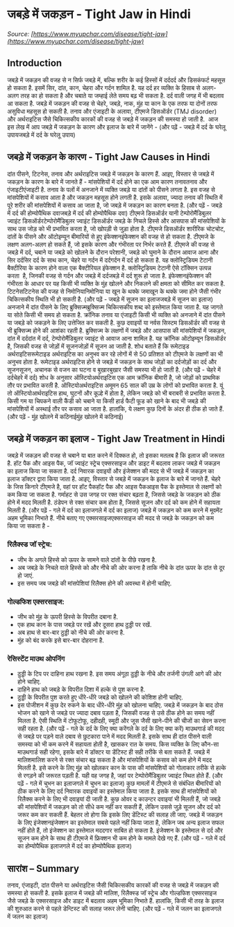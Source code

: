# जबड़े में जकड़न - Tight Jaw in Hindi
_Source: [https://www.myupchar.com/disease/tight-jaw](https://www.myupchar.com/disease/tight-jaw)_

## Introduction
जबड़े में जकड़न की वजह से न सिर्फ जबड़े में, बल्कि शरीर के कई हिस्सों में दर्ददर्द और डिसकंफर्ट महसूस हो सकता है. इसमें सिर, दांत, कान, चेहरा और गर्दन शामिल है. यह दर्द हर व्यक्ति के हिसाब से अलग-अलग तरह का हो सकता है और चबाते या जम्हाई लेते समय बढ़ भी सकता है. दर्द वाली जगह में भी बदलाव आ सकता है.
जबड़े में जकड़न की वजह से चेहरे, जबड़े, नाक, मुंह या कान के एक तरफ या दोनों तरफ असुविधा महसूस हो सकती है. तनाव और एंजाइटी के अलावा, टीएमजे डिसऑर्डर (TMJ disorder) और अर्थराइटिस जैसे चिकित्सकीय कारकों की वजह से जबड़े में जकड़न की समस्या हो जाती है. 
आज इस लेख में आप जबड़े में जकड़न के कारण और इलाज के बारे में जानेंगे -
(और पढ़ें - जबड़े में दर्द के घरेलू उपायजबड़े में दर्द के घरेलू उपाय)

## जबड़े में जकड़न के कारण - Tight Jaw Causes in Hindi
दांत पीसने, टिटनेस, तनाव और अर्थराइटिस जबड़े में जकड़न के कारण हैं. आइए, विस्तार से जबड़े में जकड़न के कारण के बारे में जानते हैं -
मांसपेशियों में दर्द होने का एक आम कारण तनावतनाव और एंजाइटीएंजाइटी है. तनाव के पलों में अनजाने में व्यक्ति जबड़े या दांतों को पीसने लगता है. इस वजह से मांसपेशियों में कसाव आता है और जकड़न महसूस होने लगती है. इसके अलावा, ज्यादा तनाव की स्थिति में पूरे शरीर की मांसपेशियों में कसाव आ जाता है, जो जबड़े में जकड़न का कारण बनता है.
(और पढ़ें - जबड़े में दर्द की होम्योपैथिक दवाजबड़े में दर्द की होम्योपैथिक दवा)
टीएमजे डिसऑर्डर यानी टेम्पोरोमैंडिबुलर ज्वाइंट डिसऑर्डरटेम्पोरोमैंडिबुलर ज्वाइंट डिसऑर्डर जबड़े के निचले हिस्से और आसपास की मांसपेशियों के साथ उस जोड़ को भी प्रभावित करता है, जो खोपड़ी से जुड़ा होता है. टीएमजे डिसऑर्डर शारीरिक चोटचोट, दांतों के पीसने और ऑटोइम्यून बीमारियों से हुए इंफेक्शनइंफेक्शन की वजह से हो सकता है. टीएमजे के लक्षण अलग-अलग हो सकते हैं, जो इसके कारण और गंभीरता पर निर्भर करते हैं. टीएमजे की वजह से जबड़े में दर्द, चबाने या जबड़े को खोलने के दौरान परेशानी, जबड़े को घुमाने के दौरान आवाज आना और सिर दर्दसिर दर्द के साथ कान, चेहरे या गर्दन में दर्दगर्दन में दर्द हो सकता है.
यह क्लोस्ट्रिडियम टेटानी बैक्टीरिया के कारण होने वाला एक बैक्टीरियल इंफेक्शन है. क्लोस्ट्रिडियम टेटानी ऐसे टॉक्सिन उत्पन्न करता  है, जिनकी वजह से गर्दन और जबड़े में दर्दजबड़े में दर्द शुरू हो जाता है. इंफेक्शनइंफेक्शन की गंभीरता के आधार पर यह किसी भी व्यक्ति के मुंह खोलने और निकलने की क्षमता को सीमित कर सकता है. टिटनेसटिटनेस की वजह से निमोनियानिमोनिया या खून के थक्के जमाखून के थक्के जमा होने जैसी गंभीर चिकित्सकीय स्थिति भी हो सकती है.
(और पढ़ें - जबड़े में सूजन का इलाजजबड़े में सूजन का इलाज)
अनजाने में दांत पीसने के लिए ब्रुक्सिज्मब्रुक्सिज्म चिकित्सकीय शब्द को इस्तेमाल किया जाता है. यह जागते या सोते किसी भी समय हो सकता है. क्रॉनिक तनाव या एंजाइटी किसी भी व्यक्ति को अनजाने में दांत पीसने या जबड़े को जकड़ने के लिए उत्तेजित कर सकती है. कुछ दवाइयों या नर्वस सिस्टम डिसऑर्डर की वजह से भी ब्रुक्सिज्म होने की आशंका रहती है. ब्रुक्सिज्म के लक्षणों में जबड़े और आसपास की मांसपेशियों में जकड़न, दांत में दर्ददांत में दर्द, टेम्पोरोमैंडिबुलर ज्वाइंट से आवाज आना शामिल है.
यह क्रॉनिक ऑटोइम्यून डिसऑर्डर है, जिसकी वजह से जोड़ों में सूजनजोड़ों में सूजन आ जाती है. शोध बताते हैं कि रूमेटाइड अर्थराइटिसरूमेटाइड अर्थराइटिस का अनुभव कर रहे लोगों में से 50 प्रतिशत को टीएमजे के लक्षणों का भी अनुभव होता है. रूमेटाइड अर्थराइटिस होने से जबड़े में जकड़न के साथ जोड़ों का दर्दजोड़ों का दर्द और सूजनसूजन, अचानक से वजन का घटना व बुखारबुखार जैसी समस्या भी हो जाती है.
(और पढ़ें - चेहरे में दर्दचेहरे में दर्द)
शोध के अनुसार ऑस्टियोअर्थराइटिस एक आम क्रॉनिक बीमारी है, जो जोड़ों को प्राथमिक तौर पर प्रभावित करती है. ऑस्टियोअर्थराइटिस अमूमन 65 साल की उम्र के लोगों को प्रभावित करता है. यूं तो ऑस्टियोआर्थराइटिस हाथ, घुटनों और कूल्हे में होता है, लेकिन जबड़े को भी बराबरी से प्रभावित करता है.
किसी गम या चिपकने वाली कैंडी को चबाने या किसी हार्ड फैटी फूड को खाने के बाद भी जबड़े की मांसपेशियों में अस्थाई तौर पर कसाव आ जाता है. हालांकि, ये लक्षण कुछ दिनों के अंदर ही ठीक हो जाते हैं.
(और पढ़ें - मुंह खोलने में कठिनाईमुंह खोलने में कठिनाई)

## जबड़े में जकड़न का इलाज - Tight Jaw Treatment in Hindi
जबड़े में जकड़न की वजह से चबाने या बात करने में दिक्कत हो, तो इसका मतलब है कि इलाज की जरूरत है. हॉट पैक और आइस पैक, जॉ ज्वाइंट स्ट्रेच एक्सरसाइज और डाइट में बदलाव लाकर जबड़े में जकड़न का इलाज किया जा सकता है. दर्द निवारक दवाइयों और इंजेक्शन की मदद से भी जबड़े में जकड़न का इलाज डॉक्टर द्वारा किया जाता है. आइए, विस्तार से जबड़े में जकड़न के इलाज के बारे में जानते हैं.
चेहरे के जिस किनारे टीएमजे है, वहां पर हॉट पैकहॉट पैक और आइस पैकआइस पैक के इस्तेमाल से लक्षणों को कम किया जा सकता है. गर्माहट से उस जगह पर रक्त संचार बढ़ता है, जिससे जबड़े के जकड़न को ठीक होने में मदद मिलती है. ठंडेपन से रक्त संचार कम होता है, जिससे सूजन और दर्द को कम होने में सहायता मिलती है.
(और पढ़ें - गले में दर्द का इलाजगले में दर्द का इलाज)
जबड़े में जकड़न को कम करने में मूवमेंट अहम भूमिका निभाते हैं. नीचे बताए गए एक्सरसाइजएक्सरसाइज की मदद से जबड़े के जकड़न को कम किया जा सकता है -
### रिलैक्स्ड जॉ स्ट्रेच:
- जीभ के अगले हिस्से को ऊपर के सामने वाले दांतों के पीछे रखना है.
- अब जबड़े के निचले वाले हिस्से को और नीचे की ओर करना है ताकि नीचे के दांत ऊपर के दांत से दूर हो जाएं.
- इस समय जब जबड़े की मांसपेशियां रिलैक्स होने की अवस्था में होनी चाहिए.
### गोल्डफिश एक्सरसाइज:
- जीभ को मुंह के ऊपरी हिस्से के विपरीत दबाना है.
- एक हाथ कान के पास जबड़े पर रखें और दूसरा हाथ ठुड्डी पर रखें.
- अब हाथ से बार-बार ठुड्डी को नीचे की ओर करना है.
- मुंह को बंद करके इसे बार-बार दोहराना है.
### रेसिस्टेंट माउथ ओपनिंग
- ठुड्डी के टिप पर दाहिना हाथ रखना है. इस समय अंगूठा ठुड्डी के नीचे और तर्जनी उंगली आगे की ओर होने चाहिए.
- दाहिने हाथ को जबड़े के विपरीत दिशा में हल्के से पुश करना है.
- ठुड्डी के विपरीत पुश करते हुए धीरे-धीरे जबड़े को खोलने की कोशिश होनी चाहिए.
- इस पोजीशन में कुछ देर रुकने के बाद धीरे-धीरे मुंह को खोलना चाहिए.
जबड़े में जकड़न के बाद ठोस भोजन को खाने से जबड़े पर ज्यादा दबाव पड़ता है, जिसकी वजह से उसे ठीक होने का समय नहीं मिलता है. ऐसी स्थिति में टोफूटोफू, दहीदही, स्मूदी और जूस जैसी खाने-पीने की चीजों का सेवन करना सही रहता है.
(और पढ़ें - गले के दर्द के लिए क्या करेंगले के दर्द के लिए क्या करें)
माउथगार्ड की मदद से जबड़े पर पड़ने वाले दबाव से छुटकारा पाने में मदद मिलती है. इसके साथ ही दांत पीसने वाली समस्या को भी कम करने में सहायता होती है, खासकर रात के समय. किस व्यक्ति के लिए कौन-सा माउथगार्ड सही रहेगा, इसके बारे में डॉक्टर या डेंटिस्ट ही सही तरीके से बता सकते हैं.
जबड़े में मालिशमालिश करने से रक्त संचार बढ़ सकता है और मांसपेशियों के कसाव को कम होने में मदद मिलती है. इसे करने के लिए मुंह को खोलकर कान के पास की मांसपेशियों को गोलाकार तरीके से हल्के से रगड़ने की जरूरत पड़ती है. यही वह जगह है, जहां पर टेम्पोरोमैंडिबुलर ज्वाइंट स्थित होते हैं.
(और पढ़ें - गले में चुभन का इलाजगले में चुभन का इलाज)
कुछ मामलों में टीएमजे से संबंधित बीमारियों को ठीक करने के लिए दर्द निवारक दवाइयों का इस्तेमाल किया जाता है. इसके साथ ही मांसपेशियों को रिलैक्स करने के लिए भी दवाइयां दी जाती है. कुछ ओवर द काउन्टर दवाइयां भी मिलती हैं, जो जबड़े की मांसपेशियों में जकड़न को तो सीधे कम नहीं कर सकती हैं, लेकिन उससे जुड़े सूजन और दर्द को जरूर कम कर सकती हैं. बेहतर तो होगा कि इसके लिए डेंटिस्ट की सलाह ली जाए.
जबड़े में जकड़न के लिए इंजेक्शनइंजेक्शन का इस्तेमाल सबसे पहले नहीं किया जाता है, लेकिन जब अन्य इलाज सफल नहीं होते हैं, तो इंजेक्शन का इस्तेमाल मददगार साबित हो सकता है. इंजेक्शन के इस्तेमाल से दर्द और सूजन कम होने के साथ ही टीएमजे में फ्रिक्शन भी कम होने के मामले देखे गए हैं.
(और पढ़ें - गले में दर्द का होम्योपैथिक इलाजगले में दर्द का होम्योपैथिक इलाज)

## सारांश – Summary
तनाव, एंजाइटी, दांत पीसने या अर्थराइटिस जैसी चिकित्सकीय कारकों की वजह से जबड़े में जकड़न की समस्या हो सकती है. इसके इलाज में जबड़े की मालिश, रिलैक्स्ड जॉ स्ट्रेच और गोल्डफिश एक्सरसाइज जैसे जबड़े के एक्सरसाइज और डाइट में बदलाव अहम भूमिका निभाते हैं. हालांकि, किसी भी तरह के इलाज की शुरुआत करने से पहले डेन्टिस्ट की सलाह जरूर लेनी चाहिए.
(और पढ़ें - गले में जलन का इलाजगले में जलन का इलाज)

